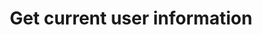 ---
title: Get current user information
excerpt: Get Information related to current user
api:
  file: openapi-external-b2c.yaml
  operationId: GetSummary
hidden: false
---